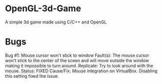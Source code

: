 # OpenGL-3d-Game
A simple 3d game made using C/C++ and OpenGL


# Bugs
Bug #1: Mouse cursor won't stick to window
	Fault(s): 	The mouse cursor won't stick to the center of the sceen and will move
			  	outside the window making it impossible to turn around.
	Replicate: 	Try to look around with the mouse.
	Status: 	FIXED
	Cause/Fix:	Mouse integration on VirtualBox. Disabling this setting fixed the issue.
